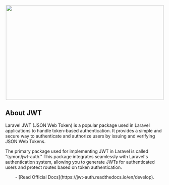 <p align="center"><a href="https://laravel.com" target="_blank"><img height="300" width="500" src="https://cloud.githubusercontent.com/assets/1801923/9915273/119b9350-5cae-11e5-850b-c941cac60b32.png"/></a></p>


## About JWT


Laravel JWT (JSON Web Token) is a popular package used in Laravel applications to handle token-based authentication. It provides a simple and secure way to authenticate and authorize users by issuing and verifying JSON Web Tokens.

The primary package used for implementing JWT in Laravel is called "tymon/jwt-auth." This package integrates seamlessly with Laravel's authentication system, allowing you to generate JWTs for authenticated users and protect routes based on token authentication.

<p align="center">- [Read Official Docs](https://jwt-auth.readthedocs.io/en/develop).</p>
